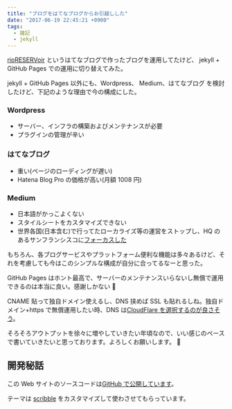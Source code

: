 ```yaml
---
title: "ブログをはてなブログからお引越しした"
date: "2017-06-19 22:45:21 +0900"
tags:
  - 雑記
  - jekyll
---
```


[rioRESERVoir](http://allajah.hatenablog.com/) というはてなブログで作ったブログを運用してたけど、
jekyll + GitHub Pages での運用に切り替えてみた。

jekyll + GitHub Pages 以外にも、Wordpress、 Medium、はてなブログ を検討したけど、下記のような理由で今の構成にした。

### Wordpress

- サーバー、インフラの構築およびメンテナンスが必要
- プラグインの管理が辛い

### はてなブログ

- 重い(ページのローディングが遅い)
- Hatena Blog Pro の価格が高い(月額 1008 円)

### Medium

- 日本語がかっこよくない
- スタイルシートをカスタマイズできない
- 世界各国(日本含む)で行ってたローカライズ等の運営をストップし、HQ のあるサンフランシスコに[フォーカスした](https://medium.com/@MEJapan/from-medium-japan-ad346bee2a9b)

もちろん、各ブログサービスやプラットフォーム便利な機能は多々あるけど、それを考慮しても今はこのシンプルな構成が自分に合ってるなーと思った。

GitHub Pages はホント最高で、サーバーのメンテナンスいらないし無償で運用できるのは本当に良い。感謝しかない 🙏

CNAME 貼って独自ドメイン使えるし、DNS 挟めば SSL も貼れるしね。独自ドメイン+https で無償運用したい時、DNS は[CloudFlare を選択するのが良さそう](http://qiita.com/superbrothers/items/95e5723e9bd320094537)。

そろそろアウトプットを徐々に増やしていきたい年頃なので、いい感じのペースで書いていきたいと思っております。よろしくお願いします。 🙇

## 開発秘話

この Web サイトのソースコードは[GitHub で公開しています](https://github.com/Allajah/allajah.github.io)。

テーマは [scribble](https://github.com/muan/scribble) をカスタマイズして使わさせてもらっています。
